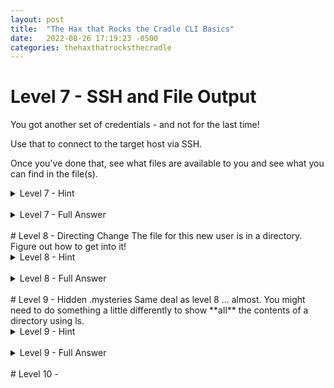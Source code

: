 ```yaml
---
layout: post
title:  "The Hax that Rocks the Cradle CLI Basics"
date:   2022-08-26 17:19:23 -0500
categories: thehaxthatrocksthecradle
---
```



# Level 7 - SSH and File Output
You got another set of credentials - and not for the last time!

Use that to connect to the target host via SSH.

Once you've done that, see what files are available to you and see what you can find in the file(s).

<details>
<summary>Level 7 - Hint</summary>

<br>
<span style="color:DodgerBlue">
To the Internet for help once more! I don't suggest this all the time because I'm lazy (that's a possible contributing factor though!), but because this is probably the most valuable skill you can develop - learning how to find more information!
<br>
Some search suggestions to get you moving:<br>
<ul>
<li>SSH usage</li>
<li>show files in Linux</li>
<li>display file contents in Linux</li>
</ul>
</span>
</details>
<br>
<details>
<summary>Level 7 - Full Answer</summary>
<br>
<span style="color:MediumSeaGreen">
Kind of similar to FTP, SSH to a server with:
<code>ssh x.x.x.x -l username</code><br>
or<br>
<code>ssh username@x.x.x.x</code><br>
... where x.x.x.x is the IP address of the SSH server.<br>
<br>
<blockquote>The first time you SSH to something, you'll get a warning about the authenticity of the host and fingerprint, and blah, blah, blah. Just type yes at the warning message. What could possibly go wrong with that?</blockquote><br>
Enter the password when prompted.<br>
<br>
To list files, use <code>ls</code>.<br><br>
To output the contents a file to your screen, type:<br>
<code>cat filename</code><br><br>
To disconnect from this session, type <code>exit</code>.<br>
</span>
</details>
<br>
# Level 8 - Directing Change
The file for this new user is in a directory. Figure out how to get into it!


<details>
<summary>Level 8 - Hint</summary>

<br>
<span style="color:DodgerBlue">
Check out how to <b>change directory in Linux</b> online!
</span>
</details>
<br>
<details>
<summary>Level 8 - Full Answer</summary>
<br>
<span style="color:MediumSeaGreen">
Change Directory with the <code>cd</code> command:<br>
<code>cd info</code><br>
<br>
Repeat the steps from Level 7 to get the info for the next user!
</span>
</details>
<br>
# Level 9 - Hidden .mysteries
Same deal as level 8 ... almost. You might need to do something a little differently to show **all** the contents of a directory using ls.

<details>
<summary>Level 9 - Hint</summary>

<br>
<span style="color:DodgerBlue">
<code>ls</code> is a command, and has a help file! Remember how to check that from the CLI? Note that for some commands, some of these options might not work, depending on ... a lot of things:<br>
<ul>
<li><code>commandname -h</code></li>
<li><code>commandname --help</code></li>
<li><code>man commandname</code></li>
</ul>
</span>
</details>
<br>
<details>
<summary>Level 9 - Full Answer</summary>
<br>
<span style="color:MediumSeaGreen">
Use:<br>
<code>ls -a</code><br>
... to show <b>all</b> directories and files in your current directory, even if they're "hidden".<br>
<br>
You can tell if they are hidden because they have a . in front of the directory or file name. It's like a really little kid playing hide and seek ... "If I put a dot in front of my name, you can't see me, right?!"
</span>
</details>
<br>
# Level 10 - 